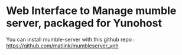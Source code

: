 # Web Interface to Manage mumble server, packaged for Yunohost
You can install mumble-server with this github repo : https://github.com/matlink/mumbleserver_ynh